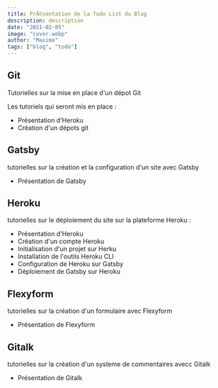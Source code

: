 ```yaml
---
title: PrÃ©sentation de la Todo List du Blog
description: description
date: "2021-02-05"
image: "cover.webp"
author: "Maxime"
tags: ["blog", "todo"]
---
```


## Git

Tutorielles sur la mise en place d'un dépot Git

Les tutoriels qui seront mis en place :

- Présentation d'Heroku
- Création d'un dépots git

## Gatsby

tutorielles sur la création et la configuration d'un site avec Gatsby

- Présentation de Gatsby

## Heroku

tutorielles sur le déploiement du site sur la plateforme Heroku :

- Présentation d'Heroku
- Création d'un compte Heroku
- Initialisation d'un projet sur Herku
- Installation de l'outils Heroku CLI
- Configuration de Heroku sur Gatsby
- Déploiement de Gatsby sur Heroku

## Flexyform

tutorielles sur la création d'un formulaire avec Flexyform

- Présentation de Flexyform

## Gitalk

tutorielles sur la création d'un systeme de commentaires avecc Gitalk

- Présentation de Gitalk
